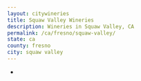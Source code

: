 ```yaml
---
layout: citywineries
title: Squaw Valley Wineries
description: Wineries in Squaw Valley, CA
permalink: /ca/fresno/squaw-valley/
state: ca
county: fresno
city: squaw valley
---
```

-
